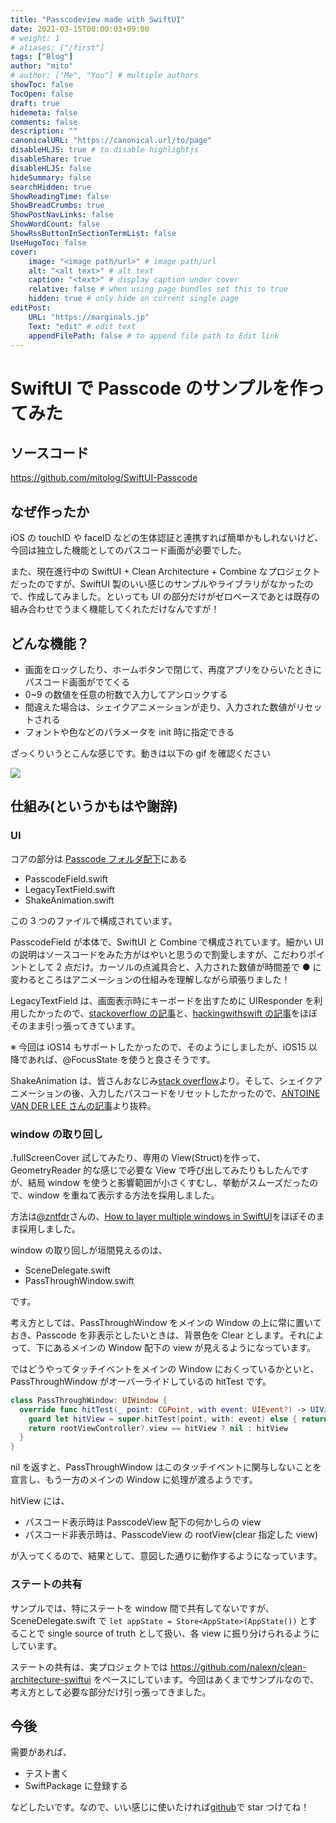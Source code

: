 ```yaml
---
title: "Passcodeview made with SwiftUI"
date: 2021-03-15T00:00:03+09:00
# weight: 1
# aliases: ["/first"]
tags: ["Blog"]
author: "mito"
# author: ["Me", "You"] # multiple authors
showToc: false
TocOpen: false
draft: true
hidemeta: false
comments: false
description: ""
canonicalURL: "https://canonical.url/to/page"
disableHLJS: true # to disable highlightjs
disableShare: true
disableHLJS: false
hideSummary: false
searchHidden: true
ShowReadingTime: false
ShowBreadCrumbs: true
ShowPostNavLinks: false
ShowWordCount: false
ShowRssButtonInSectionTermList: false
UseHugoToc: false
cover:
    image: "<image path/url>" # image path/url
    alt: "<alt text>" # alt text
    caption: "<text>" # display caption under cover
    relative: false # when using page bundles set this to true
    hidden: true # only hide on current single page
editPost:
    URL: "https://marginals.jp"
    Text: "edit" # edit text
    appendFilePath: false # to append file path to Edit link
---
```


# SwiftUI で Passcode のサンプルを作ってみた

## ソースコード

https://github.com/mitolog/SwiftUI-Passcode

## なぜ作ったか

iOS の touchID や faceID などの生体認証と連携すれば簡単かもしれないけど、今回は独立した機能としてのパスコード画面が必要でした。

また、現在進行中の SwiftUI + Clean Architecture + Combine なプロジェクトだったのですが、SwiftUI 製のいい感じのサンプルやライブラリがなかったので、作成してみました。といっても UI の部分だけがゼロベースであとは既存の組み合わせでうまく機能してくれただけなんですが！

## どんな機能？

- 画面をロックしたり、ホームボタンで閉じて、再度アプリをひらいたときにパスコード画面がでてくる
- 0~9 の数値を任意の桁数で入力してアンロックする
- 間違えた場合は、シェイクアニメーションが走り、入力された数値がリセットされる
- フォントや色などのパラメータを init 時に指定できる

ざっくりいうとこんな感じです。動きは以下の gif を確認ください

![](https://raw.githubusercontent.com/wiki/mitolog/SwiftUI-Passcode/images/SwiftUI-Passcode.gif)

## 仕組み(というかもはや謝辞)

### UI

コアの部分は [Passcode フォルダ配下](https://github.com/mitolog/SwiftUI-Passcode/tree/main/PasscodeSample/Passcode)にある

- PasscodeField.swift
- LegacyTextField.swift
- ShakeAnimation.swift

この 3 つのファイルで構成されています。

PasscodeField が本体で、SwiftUI と Combine で構成されています。細かい UI の説明はソースコードをみた方がはやいと思うので割愛しますが、こだわりポイントとして 2 点だけ。カーソルの点滅具合と、入力された数値が時間差で ● に変わるところはアニメーションの仕組みを理解しながら頑張りました！

LegacyTextField は、画面表示時にキーボードを出すために UIResponder を利用したかったので、[stackoverflow の記事](https://stackoverflow.com/questions/56507839/swiftui-how-to-make-textfield-become-first-responder)と、[hackingwithswift の記事](https://www.hackingwithswift.com/example-code/uikit/how-to-limit-the-number-of-characters-in-a-uitextfield-or-uitextview)をほぼそのまま引っ張ってきています。

※ 今回は iOS14 もサポートしたかったので、そのようにしましたが、iOS15 以降であれば、@FocusState を使うと良さそうです。

ShakeAnimation は、皆さんおなじみ[stack overflow](https://stackoverflow.com/questions/61619013/is-there-a-better-way-to-implement-a-shake-animation-in-swiftui)より。そして、シェイクアニメーションの後、入力したパスコードをリセットしたかったので、[ANTOINE VAN DER LEE さんの記事](https://www.avanderlee.com/swiftui/withanimation-completion-callback/)より抜粋。

### window の取り回し

.fullScreenCover 試してみたり、専用の View(Struct)を作って、GeometryReader 的な感じで必要な View で呼び出してみたりもしたんですが、結局 window を使うと影響範囲が小さくすむし、挙動がスムーズだったので、window を重ねて表示する方法を採用しました。

方法は[@zntfdr](https://twitter.com/zntfdr)さんの、[How to layer multiple windows in SwiftUI](https://www.fivestars.blog/articles/swiftui-windows/)をほぼそのまま採用しました。

window の取り回しが垣間見えるのは、

- SceneDelegate.swift
- PassThroughWindow.swift

です。

考え方としては、PassThroughWindow をメインの Window の上に常に置いておき、Passcode を非表示としたいときは、背景色を Clear とします。それによって、下にあるメインの Window 配下の view が見えるようになっています。

ではどうやってタッチイベントをメインの Window におくっているかといと、PassThroughWindow がオーバーライドしているの hitTest です。

```swift
class PassThroughWindow: UIWindow {
  override func hitTest(_ point: CGPoint, with event: UIEvent?) -> UIView? {
    guard let hitView = super.hitTest(point, with: event) else { return nil }
    return rootViewController?.view == hitView ? nil : hitView
  }
}
```

nil を返すと、PassThroughWindow はこのタッチイベントに関与しないことを宣言し、もう一方のメインの Window に処理が渡るようです。

hitView には、

- パスコード表示時は PasscodeView 配下の何かしらの view
- パスコード非表示時は、PasscodeView の rootView(clear 指定した view)

が入ってくるので、結果として、意図した通りに動作するようになっています。

### ステートの共有

サンプルでは、特にステートを window 間で共有してないですが、SceneDelegate.swift で `let appState = Store<AppState>(AppState())` とすることで single source of truth として扱い、各 view に振り分けられるようにしています。

ステートの共有は、実プロジェクトでは https://github.com/nalexn/clean-architecture-swiftui をベースにしています。今回はあくまでサンプルなので、考え方として必要な部分だけ引っ張ってきました。

## 今後

需要があれば、

- テスト書く
- SwiftPackage に登録する

などしたいです。なので、いい感じに使いたければ[github](https://github.com/mitolog/SwiftUI-Passcode)で star つけてね！
